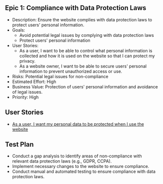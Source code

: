 ## Epic 1: Compliance with Data Protection Laws

* Description: Ensure the website complies with data protection laws to protect users' personal information.
* Goals:
  * Avoid potential legal issues by complying with data protection laws
  * Protect users' personal information
* User Stories:
  * As a user, I want to be able to control what personal information is collected and how it is used on the website so that I can protect my privacy.
  * As a website owner, I want to be able to secure users' personal information to prevent unauthorized access or use.
* Risks: Potential legal issues for non-compliance
* Estimated Effort: High
* Business Value: Protection of users' personal information and avoidance of legal issues.
* Priority: High

## User Stories
* [As a user, I want my personal data to be protected when I use the website](stories/story_2.1.1.md)

## Test Plan
* Conduct a gap analysis to identify areas of non-compliance with relevant data protection laws (e.g., GDPR, CCPA).
* Implement necessary changes to the website to ensure compliance.
* Conduct manual and automated testing to ensure compliance with data protection laws.
